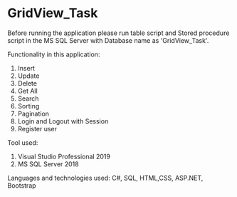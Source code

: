 # GridView_Task

Before running the application please run table script and Stored procedure script in the MS SQL Server with Database name as 'GridView_Task'.

Functionality in this application:
1. Insert
2. Update
3. Delete
4. Get All
5. Search
6. Sorting
7. Pagination
8. Login and Logout with Session
9. Register user

Tool used:
1. Visual Studio Professional 2019
2. MS SQL Server 2018

Languages and technologies used:
C#, SQL, HTML,CSS, ASP.NET, Bootstrap
